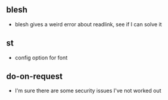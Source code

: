 ## blesh
* blesh gives a weird error about readlink, see if I can solve it

## st
* config option for font

## do-on-request
* I'm sure there are some security issues I've not worked out
